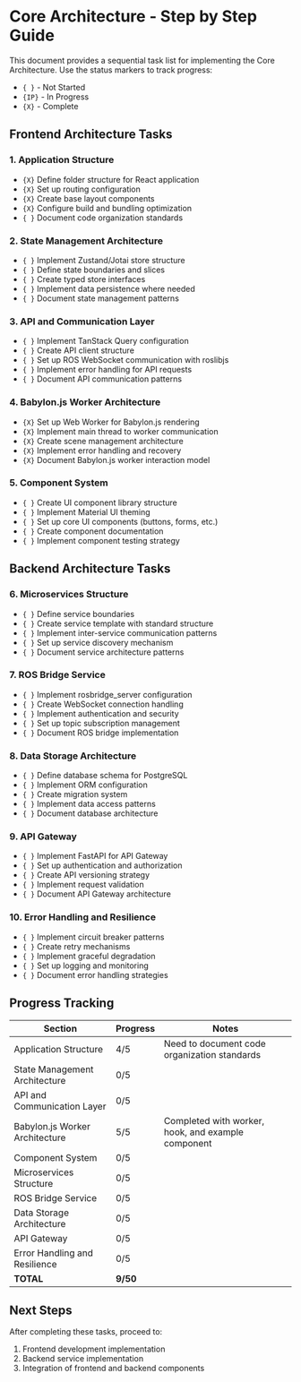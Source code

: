 # Core Architecture - Step by Step Guide

This document provides a sequential task list for implementing the Core Architecture. Use the status markers to track progress:
- `{ }` - Not Started
- `{IP}` - In Progress
- `{X}` - Complete

## Frontend Architecture Tasks

### 1. Application Structure

- `{X}` Define folder structure for React application
- `{X}` Set up routing configuration
- `{X}` Create base layout components
- `{X}` Configure build and bundling optimization
- `{ }` Document code organization standards

### 2. State Management Architecture

- `{ }` Implement Zustand/Jotai store structure
- `{ }` Define state boundaries and slices
- `{ }` Create typed store interfaces
- `{ }` Implement data persistence where needed
- `{ }` Document state management patterns

### 3. API and Communication Layer

- `{ }` Implement TanStack Query configuration
- `{ }` Create API client structure
- `{ }` Set up ROS WebSocket communication with roslibjs
- `{ }` Implement error handling for API requests
- `{ }` Document API communication patterns

### 4. Babylon.js Worker Architecture

- `{X}` Set up Web Worker for Babylon.js rendering
- `{X}` Implement main thread to worker communication
- `{X}` Create scene management architecture
- `{X}` Implement error handling and recovery
- `{X}` Document Babylon.js worker interaction model

### 5. Component System

- `{ }` Create UI component library structure
- `{ }` Implement Material UI theming
- `{ }` Set up core UI components (buttons, forms, etc.)
- `{ }` Create component documentation
- `{ }` Implement component testing strategy

## Backend Architecture Tasks

### 6. Microservices Structure

- `{ }` Define service boundaries
- `{ }` Create service template with standard structure
- `{ }` Implement inter-service communication patterns
- `{ }` Set up service discovery mechanism
- `{ }` Document service architecture patterns

### 7. ROS Bridge Service

- `{ }` Implement rosbridge_server configuration
- `{ }` Create WebSocket connection handling
- `{ }` Implement authentication and security
- `{ }` Set up topic subscription management
- `{ }` Document ROS bridge implementation

### 8. Data Storage Architecture

- `{ }` Define database schema for PostgreSQL
- `{ }` Implement ORM configuration
- `{ }` Create migration system
- `{ }` Implement data access patterns
- `{ }` Document database architecture

### 9. API Gateway

- `{ }` Implement FastAPI for API Gateway
- `{ }` Set up authentication and authorization
- `{ }` Create API versioning strategy
- `{ }` Implement request validation
- `{ }` Document API Gateway architecture

### 10. Error Handling and Resilience

- `{ }` Implement circuit breaker patterns
- `{ }` Create retry mechanisms
- `{ }` Implement graceful degradation
- `{ }` Set up logging and monitoring
- `{ }` Document error handling strategies

## Progress Tracking

| Section | Progress | Notes |
|---------|----------|-------|
| Application Structure | 4/5 | Need to document code organization standards |
| State Management Architecture | 0/5 | |
| API and Communication Layer | 0/5 | |
| Babylon.js Worker Architecture | 5/5 | Completed with worker, hook, and example component |
| Component System | 0/5 | |
| Microservices Structure | 0/5 | |
| ROS Bridge Service | 0/5 | |
| Data Storage Architecture | 0/5 | |
| API Gateway | 0/5 | |
| Error Handling and Resilience | 0/5 | |
| **TOTAL** | **9/50** | |

## Next Steps

After completing these tasks, proceed to:
1. Frontend development implementation
2. Backend service implementation
3. Integration of frontend and backend components 